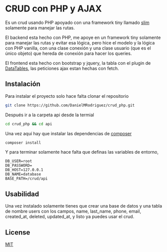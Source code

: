 # CRUD con PHP y AJAX

Es un crud usando PHP apoyado con una framework tiny llamado [slim](https://www.slimframework.com/docs/v4/) solamente para manejar las rutas.

El backend esta hecho con PHP, me apoye en un framework tiny solamente para manejar las rutas y evitar esa lógica, pero hice el modelo y la lógica con PHP vanilla, con una clase conexión y una clase usuario (que es el único objeto) que hereda de conexión para hacer los queries.

El frontend esta hecho con bootstrap y jquery, la tabla con el plugin de [DataTables](https://datatables.net/), las peticiones ajax estan hechas con fetch.


## Instalación

Para instalar el proyecto solo hace falta clonar el repositorio

```bash
git clone https://github.com/DanielMRodriguez/crud_php.git
```

Después ir a la carpeta api desde la termial

```bash
cd crud_php && cd api
```

Una vez aquí hay que instalar las dependencias de [composer](https://getcomposer.org/)

```bash
composer install
```

Y para terminar solamente hace falta que definas las variables de entorno, 

```env
DB_USER=root
DB_PASSWORD=
DB_HOST=127.0.0.1
DB_NAME=database
BASE_PATH=/crud/api
```

## Usabilidad
Una vez instalado solamente tienes que crear una base de datos y una tabla de nombre users con los campos, name, last_name, phone, email, created_at, deleted, updated_at, y listo ya puedes usar el crud.


## License
[MIT](https://choosealicense.com/licenses/mit/)